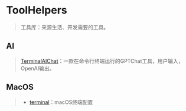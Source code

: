 # ToolHelpers
> 工具库：来源生活、开发需要的工具。



## AI

> [TerminalAIChat](./AI/TerminalAIChat)：一款在命令行终端运行的GPTChat工具，用户输入，OpenAI输出。



## MacOS

> - [terminal](./MacOS/terminal)：macOS终端配置

